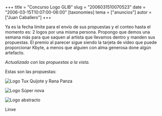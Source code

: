 +++
title = "Concurso Logo GLIB"
slug = "2006031510070523"
date = "2006-03-15T10:07:00-06:00"
[taxonomies]
tema = ["anuncios"]
autor = ["Juan Caballero"]
+++

Ya es la fecha límite para el envío de sus propuestas y el conteo hasta
el momento es: 2 logos por una misma persona. Propongo que demos una
semana más para que saquen al artista que llevamos dentro y manden sus
propuestas. El premio al parecer sigue siendo la tarjeta de vídeo que
puede proporcionar Kbyte, a menos que alguien con alma generosa done
algún artefacto.

*Actualizado con las propuestas a la vista.*

<!-- more -->
Estas son las propuestas:

![Logo Tux Quijote y Rana Panza](2006031510070523_1_original.jpg)

![Logo Súper nova](2006031510070523_2_original.jpg)

![Logo abstracto](2006031510070523_3_original.jpg)

Linxe
